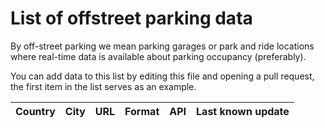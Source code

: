 # List of offstreet parking data

By off-street parking we mean parking garages or park and ride locations where real-time data is available about parking occupancy (preferably).

You can add data to this list by editing this file and opening a pull request, the first item in the list serves as an example.

| Country | City | URL | Format | API | Last known update |
| :------ | :--- | :-- | ------ | --- | ----------------- |